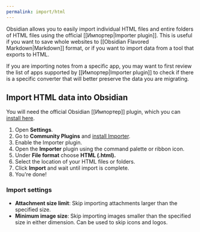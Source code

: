 ```yaml
---
permalink: import/html
---
```

Obsidian allows you to easily import individual HTML files and entire folders of HTML files using the official [[Импортер|Importer plugin]]. This is useful if you want to save whole websites to [[Obsidian Flavored Markdown|Markdown]] format, or if you want to import data from a tool that exports to HTML. 

If you are importing notes from a specific app, you may want to first review the list of apps supported by [[Импортер|Importer plugin]] to check if there is a specific converter that will better preserve the data you are migrating.

## Import HTML data into Obsidian

You will need the official Obsidian [[Импортер]] plugin, which you can [install here](obsidian://show-plugin?id=obsidian-importer).

1. Open **Settings**.
2. Go to **Community Plugins** and [install Importer](obsidian://show-plugin?id=obsidian-importer).
3. Enable the Importer plugin.
4. Open the **Importer** plugin using the command palette or ribbon icon.
5. Under **File format** choose **HTML (.html).**
6. Select the location of your HTML files or folders.
7. Click **Import** and wait until import is complete.
8. You're done!

### Import settings

- **Attachment size limit**: Skip importing attachments larger than the specified size.
- **Minimum image size**: Skip importing images smaller than the specified size in either dimension. Can be used to skip icons and logos.